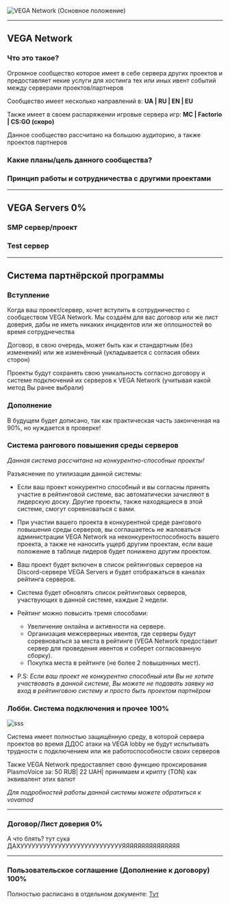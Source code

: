 ![VEGA Network (Основное положение)](https://i.imgur.com/KzQA3tA.png)

---

## VEGA Network

### Что это такое?
Огромное сообщество которое имеет в себе сервера других проектов и предоставляет некие услуги для хостинга тех или иных ивент событий между серверами проектов/партнеров

Сообщество имеет несколько направлений в: **UA | RU | EN | EU**

Также имеет в своем распаряжении игровые сервера игр: **MC | Factorio | CS:GO (скоро)**

Данное сообщество рассчитано на большою аудиторию, а также проектов партнеров
### Какие планы/цель данного сообщества?



### Принцип работы и сотрудничества с другими проектами








---
## VEGA Servers 0%

### SMP сервер/проект

### Test сервер





---
## Система партнёрской программы

### Вступление

Когда ваш проект/сервер, хочет вступить в сотрудничество с сообществом VEGA Network. Мы создаём для вас договор или же лист доверия, дабы не иметь никаких инцидентов или же оплошностей во время сотруднечества

Договор, в свою очередь, может быть как и стандартным (без изменений) или же изменённый (укладывается с согласия обеих сторон)

Проекты будут сохранять свою уникальность согласно договору и системе подключений их серверов к VEGA Network (учитывая какой метод Вы ранее выбрали)
### Дополнение
В будущем будет дописано, так как практическая часть законченная на 90%, но нуждается в проверке!
### Система рангового повышения среды серверов

*Данная система рассчитана на конкурентно-способные проекты!*

Разъяснение по утилизации данной системы:

* Если ваш проект конкурентно способный и вы согласны принять участие в рейтинговой системе, вас автоматически зачисляют в лидерскую доску. Другие проекты, также находящиеся в этой системе, смогут соревноваться с вами.
* При участии вашего проекта в конкурентной среде рангового повышения среды серверов, вы соглашаетесь не жаловаться администрации VEGA Network на неконкурентоспособность вашего проекта, а также не наносить ущерб другим проектам, если ваше положение в таблице лидеров будет понижено другим проектом.
* Ваш проект будет включен в список рейтинговых серверов на Discord-сервере VEGA Servers и будет отображаться в каналах рейтинга серверов.
* Система будет обновлять список рейтинговых серверов, участвующих в данной системе, каждые 2 недели.
* Рейтинг можно повысить тремя способами:
  * Увеличение онлайна и активности на сервере.
  * Организация межсерверных ивентов, где серверы будут соревноваться за места в рейтинге (VEGA Network предоставит сервер для проведения ивентов и соберет согласованную сборку).
  * Покупка места в рейтинге (не более 2 повышенных мест).


* P.S: *Если ваш проект не конкурентно способный или Вы не хотите участвовать в данной системе, Вы можете не подавать заявку на вход в рейтинговою систему и просто быть проектом партнёром*
### Лобби. Система подключения и прочее 100%

![sss](https://i.imgur.com/oPeVc6G.png)

Система имеет полностью защищённую среду, в которой сервера проектов во время ДДОС атаки на VEGA lobby не будут испытывать трудности с подключением или же работоспособности своих серверов

Также VEGA Network предоставляет свою функцию проксирования PlasmoVoice за: 50 RUB| 22 UAH| принимаем и крипту (TON) как эквивалент этих валют

*Для подробностей работы данной системы можете обратиться к vovamod*

---
### Договор/Лист доверия 0%
А что блять? тут сука ДАХУУУУУУУУУУУУУУУУУУУУУУУУУУУЯЯЯЯЯЯЯЯЯЯЯЯЯЯЯ

---
### Пользовательское соглашение (Дополнение к договору) 100%

Полностью расписано в отдельном документе: [Тут](https://github.com/vovamod/VEGA/blob/main/DOCS_LICENSE.md)